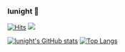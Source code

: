### lunight 💬  
[![Hits](https://hits.seeyoufarm.com/api/count/incr/badge.svg?url=https%3A%2F%2Fgithub.com%2FLunightLab&count_bg=%2379C83D&title_bg=%23555555&icon=&icon_color=%23E7E7E7&title=hits&edge_flat=false)](https://github.com/lunightlab) 
[![](https://img.shields.io/github/followers/lunightlab?label=Flow&style=social)](https://github.com/lunightlab)  

<!-- >
## Skills
  <!-- <a href="[연결할 링크]" target="_blank"><img src="https://img.shields.io/badge/[쓰고 싶은 텍스트]-[컬러 코드]?style=flat-square&logo=[브랜드 이름]&logoColor=white"/></a>

  **Platforms & Languages(작성중...)**  
  <a href="https://velog.io/@colorful-stars" target="_blank"><img src="https://img.shields.io/badge/swift-orange?style=flat-square&logo=Swift&logoColor=white"/></a>   

  **Tools(작성중...)**

-->

[![lunight's GitHub stats](https://github-readme-stats.vercel.app/api?username=lunightlab&theme=dark&hide_border=true&icon_color=FFFFFF&show_icons=true)](https://github.com/lunight/) 
[![Top Langs](https://github-readme-stats.vercel.app/api/top-langs/?username=lunightlab&layout=compact&langs_count=8&theme=dark&hide_border=true)](https://github.com/anuraghazra/github-readme-stats) 
















<!--
**LunightLab/lunightlab** is a ✨ _special_ ✨ repository because its `README.md` (this file) appears on your GitHub profile.

Here are some ideas to get you started:

- 🔭 I’m currently working on ...
- 🌱 I’m currently learning ...
- 👯 I’m looking to collaborate on ...
- 🤔 I’m looking for help with ...
- 💬 Ask me about ...
- 📫 How to reach me: ...
- 😄 Pronouns: ...
- ⚡ Fun fact: ...
-->
